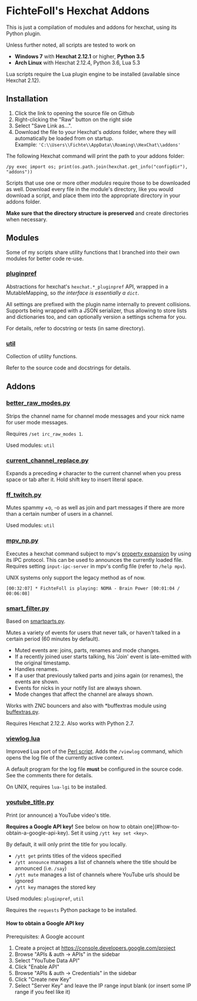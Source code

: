 FichteFoll's Hexchat Addons
===========================

This is just a compilation of modules and addons for hexchat,
using its Python plugin.

Unless further noted,
all scripts are tested 
to work on

- **Windows 7**
  with **Hexchat 2.12.1** or higher,
  **Python 3.5**
- **Arch Linux** 
  with Hexchat 2.12.4, 
  Python 3.6, 
  Lua 5.3

Lua scripts require the Lua plugin engine to be installed
(available since Hexchat 2.12).


## Installation

1. Click the link to opening the source file on Github
2. Right-clicking the "Raw" button on the right side
3. Select "Save Link as...".
4. Download the file to your Hexchat's *addons* folder,
   where they will automatically be loaded from on startup.  
   Example: `'C:\\Users\\Fichte\\AppData\\Roaming\\HexChat\\addons'`

The following Hexchat command 
will print the path to your addons folder:

```
/py exec import os; print(os.path.join(hexchat.get_info("configdir"), "addons"))
```

Scripts that use one or more other *modules*
require those to be downloaded as well.
Download every file in the module's directory,
like you would download a script,
and place them into the appropriate directory
in your addons folder.

**Make sure that the directory structure is preserved**
and create directories when necessary.


## Modules

Some of my scripts share utility functions 
that I branched into their own modules
for better code re-use.

### [pluginpref](./pluginpref/__init__.py)

Abstractions for hexchat's `hexchat.*_pluginpref` API,
wrapped in a MutableMapping,
so *the interface is essentially a `dict`*.

All settings are prefixed with the plugin name internally
to prevent collisions.
Supports being wrapped with a JSON serializer,
thus allowing to store lists and dictionaries too,
and can optionally version a settings schema for you.

For details, refer to docstring or tests (in same directory).

### [util](./util/__init__.py)

Collection of utility functions.

Refer to the source code and docstrings for details.


## Addons

### [better_raw_modes.py](./better_raw_modes.py)

Strips the channel name for channel mode messages
and your nick name for user mode messages.

Requires `/set irc_raw_modes 1`.

Used modules: `util`


### [current_channel_replace.py](./current_channel_replace.py)

Expands a preceding `#` character to the current channel
when you press space or tab after it.
Hold shift key to insert literal space.


### [ff_twitch.py](./ff_twitch.py)

Mutes spammy +o, -o 
as well as join and part messages 
if there are more than a certain number of users in a channel.

Used modules: `util`


### [mpv_np.py](./mpv_np.py)

Executes a hexchat command 
subject to mpv's [property expansion][]
by using its IPC protocol.
This can be used to announces the currently loaded file.
Requires setting `input-ipc-server`
in mpv's config file
(refer to `/help mpv`).

UNIX systems only support the legacy method as of now.

```
[00:32:07] * FichteFoll is playing: NOMA - Brain Power [00:01:04 / 00:06:08]
```

[property expansion]: https://mpv.io/manual/stable/#property-expansion


### [smart_filter.py](./smart_filter.py)

Based on [smartparts.py][].

Mutes a variety of events for users that never talk,
or haven't talked in a certain period
(60 minutes by default).

- Muted events are:
  joins, parts, renames and mode changes.
- If a recently joined user starts talking,
  his 'Join' event is late-emitted with the original timestamp.
- Handles renames.
- If a user that previously talked 
  parts and joins again (or renames),
  the events are shown.
- Events for nicks in your notify list are always shown.
- Mode changes that affect the channel are always shown.

Works with ZNC bouncers 
and also with \*buffextras module 
using [buffextras.py][].

Requires Hexchat 2.12.2.
Also works with Python 2.7.

[smartparts.py]: https://github.com/TingPing/plugins/blob/master/HexChat/smartparts.py
[buffextras.py]: https://github.com/knitori/tools/blob/master/hexchat/buffextras.py


### [viewlog.lua](./viewlog.lua)

Improved Lua port of the [Perl script][].
Adds the `/viewlog` command,
which opens the log file
of the currently active context.

A default program for the log file
**must** be configured in the source code.
See the comments there for details.

On UNIX,
requires `lua-lgi` to be installed.

[Perl script]: https://github.com/Farow/hexchat-scripts/blob/master/viewlog.pl


### [youtube_title.py](./youtube_title.py)

Print (or announce) a YouTube video's title.

**Requires a Google API key!**
See below on how to obtain one](#how-to-obtain-a-google-api-key).
Set it using `/ytt key set <key>`.

By default, it will only print the title for you locally.

- `/ytt get` prints titles of the videos specified
- `/ytt announce` manages a list of channels
  where the title should be announced (i.e. `/say`)
- `/ytt mute` manages a list of channels
  where YouTube urls should be ignored
- `/ytt key` manages the stored key

Used modules: `pluginpref`, `util`

Requires the `requests` Python package to be installed.


#### How to obtain a Google API key

Prerequisites: A Google account

1. Create a project at https://console.developers.google.com/project
2. Browse "APIs & auth -> APIs" in the sidebar
3. Select "YouTube Data API"
4. Click "Enable API"
5. Browse "APIs & auth -> Credentials" in the sidebar
6. Click "Create new Key"
7. Select "Server Key" and leave the IP range input blank (or insert some IP range if you feel like it)
